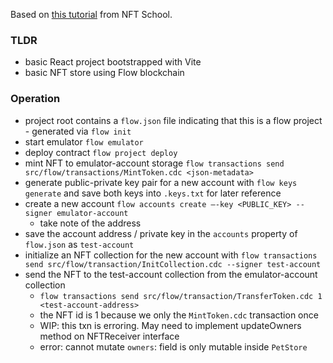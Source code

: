 Based on [this tutorial](https://nftschool.dev/tutorial/flow-nft-marketplace/#building-pet-store) from NFT School.

### TLDR

- basic React project bootstrapped with Vite
- basic NFT store using Flow blockchain

### Operation

- project root contains a `flow.json` file indicating that this is a flow project - generated via `flow init`
- start emulator `flow emulator`
- deploy contract `flow project deploy`
- mint NFT to emulator-account storage `flow transactions send src/flow/transactions/MintToken.cdc <json-metadata>`
- generate public-private key pair for a new account with `flow keys generate` and save both keys into `.keys.txt` for later reference
- create a new account `flow accounts create —-key <PUBLIC_KEY> --signer emulator-account`
  - take note of the address
- save the account address / private key in the `accounts` property of `flow.json` as `test-account`
- initialize an NFT collection for the new account with `flow transactions send src/flow/transaction/InitCollection.cdc --signer test-account`
- send the NFT to the test-account collection from the emulator-account collection
  - `flow transactions send src/flow/transaction/TransferToken.cdc 1 <test-account-address>`
  - the NFT id is 1 because we only the `MintToken.cdc` transaction once
  - WIP: this txn is erroring. May need to implement updateOwners method on NFTReceiver interface
  - error: cannot mutate `owners`: field is only mutable inside `PetStore`

